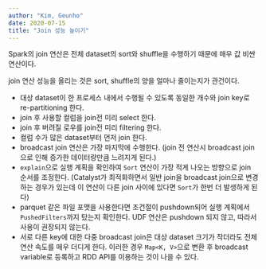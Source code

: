 ```yaml
---
author: "Kim, Geunho"
date: 2020-07-15
title: "Join 성능 높이기" 
---
```


Spark의 join 연산은 전체 dataset의 sort와 shuffle을 수행하기 때문에 매우 값 비싼 연산이다.

join 연산 성능을 올리는 것은 sort, shuffle의 양을 얼마나 줄이는지가 관건이다.

* 대상 dataset이 한 프로세스 내에서 수행될 수 있도록 동일한 개수와 join key로 re-partitioning 한다.
* join 후 사용할 컬럼을 join전 미리 select 한다.
* join 후 버려질 로우를 join전 미리 filtering 한다.
* 컬럼 수가 많은 dataset부터 먼저 join 한다.
* broadcast join 연산은 가장 마지막에 수행한다. (join 전 연산시 broadcast join으로 인해 증가한 데이터량만큼 느려지게 된다.)
* `explain`으로 실행 계획을 확인하여 `Sort` 연산이 가장 적게 나오는 방향으로 join 순서를 조정한다. (Catalyst가 최적화하면서 일반 join을 broadcast join으로 변경하는 경우가 있는데 이 연산이 다른 join 사이에 있다면 `Sort`가 한번 더 발생하게 된다)
* parquet 같은 파일 포맷을 사용한다면 조건절이 pushdown되어 실행 계획에서 `PushedFilters`까지 탔는지 확인한다. UDF 연산은 pushdown 되지 않고, 따라서 사용이 권장되지 않는다.
* 서로 다른 key에 대한 다중 broadcast join은 대상 dataset 크기가 작더라도 전체 연산 속도를 매우 더디게 한다. 이러한 경우 `Map<K, V>`으로 변환 후 broadcast variable로 등록하고 RDD API를 이용하는 것이 나을 수 있다.
